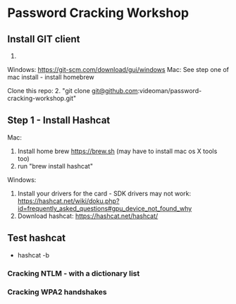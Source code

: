 # Password Cracking Workshop

## Install GIT client
1.
Windows: https://git-scm.com/download/gui/windows
Mac: See step one of mac install - install homebrew

Clone this repo:
2. "git clone git@github.com:videoman/password-cracking-workshop.git"

## Step 1 - Install Hashcat

Mac:
1. Install home brew https://brew.sh
(may have to install mac os X tools too)
2. run "brew install hashcat"

Windows:
1. Install your drivers for the card - SDK drivers may not work: https://hashcat.net/wiki/doku.php?id=frequently_asked_questions#gpu_device_not_found_why
2. Download hashcat: https://hashcat.net/hashcat/

## Test hashcat

* hashcat -b

### Cracking NTLM - with a dictionary list


### Cracking WPA2 handshakes



